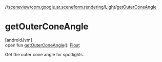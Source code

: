 //[sceneview](../../../index.md)/[com.google.ar.sceneform.rendering](../index.md)/[Light](index.md)/[getOuterConeAngle](get-outer-cone-angle.md)

# getOuterConeAngle

[androidJvm]\
open fun [getOuterConeAngle](get-outer-cone-angle.md)(): [Float](https://kotlinlang.org/api/latest/jvm/stdlib/kotlin/-float/index.html)

Get the outer cone angle for spotlights.
